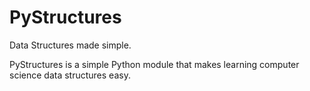 PyStructures
============

Data Structures made simple. 

PyStructures is a simple Python module that makes learning computer science data structures easy.
